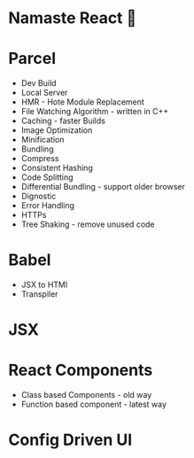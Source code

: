 # Namaste React 🚀

# Parcel 

- Dev Build
- Local Server
- HMR - Hote Module Replacement
- File Watching Algorithm - written in C++
- Caching - faster Builds
- Image Optimization
- Minification
- Bundling
- Compress
- Consistent Hashing
- Code Splitting
- Differential Bundling - support older browser
- Dignostic
- Error Handling
- HTTPs
- Tree Shaking - remove unused code

# Babel 

- JSX to HTMl
- Transpiler

# JSX

# React Components

- Class based Components - old way
- Function based component - latest way

# Config Driven UI

